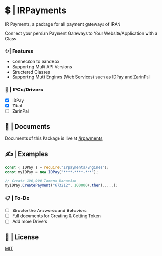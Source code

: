 # 💲 | IRPayments
IR Payments, a package for all payment gateways of IRAN 

Connect your persian Payment Gateways to Your Website/Application with a Class

### ✨| Features
- Conneciton to SandBox
- Supporting Multi API Versions
- Structered Classes
- Supporting Mutli Engines (Web Services) such as IDPay and ZarinPal

### 💸 | IPGs/Drivers
- [x] IDPay
- [x] Zibal
- [ ] ZarinPal

## 📂 | Documents
Documents of this Package is live at [/irpayments](https://ehsan.js.org/IRPayments/)

## ✍ | Examples
```javascript
const { IDPay } = require("irpayments/Engines");
const myIDPay = new IDPay("****-****-***");

// Create 100,000 Tomans Donation
myIDPay.CreatePayment("673212", 100000).then(.....);
```
### 📋 | To-Do
- [ ] Structer the Answeres and Behaviors
- [ ] Full documents for Creating & Getting Token
- [ ] Add more Drivers

## 📄 | License
[MIT](https://github.com/EhsanFox/irpayments/blob/main/LICENSE)
